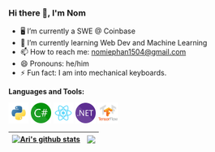 ### Hi there 👋, I'm Nom

- 🖥️ I’m currently a SWE @ Coinbase
- 🤖 I’m currently learning Web Dev and Machine Learning
- 📫 How to reach me: nomiephan1504@gmail.com
- 😄 Pronouns: he/him
- ⚡ Fun fact: I am into mechanical keyboards. 


**Languages and Tools:**  

<code><img height="40" src="https://raw.githubusercontent.com/github/explore/80688e429a7d4ef2fca1e82350fe8e3517d3494d/topics/python/python.png"></code>
<code><img height="40" src="https://raw.githubusercontent.com/github/explore/80688e429a7d4ef2fca1e82350fe8e3517d3494d/topics/csharp/csharp.png"></code>
<code><img height="40" src="https://raw.githubusercontent.com/github/explore/80688e429a7d4ef2fca1e82350fe8e3517d3494d/topics/react/react.png"></code>
<code><img height="40" src="https://raw.githubusercontent.com/github/explore/80688e429a7d4ef2fca1e82350fe8e3517d3494d/topics/dotnet/dotnet.png"></code>
<code><img height="40" src="https://raw.githubusercontent.com/github/explore/80688e429a7d4ef2fca1e82350fe8e3517d3494d/topics/tensorflow/tensorflow.png"></code>

| <a href="https://github.com/nhatduy227/github-readme-stats"><img align="center" src="https://github-readme-stats.vercel.app/api?username=nhatduy227&show_icons=true&include_all_commits=true&theme=buefy&hide_border=true" alt="Ari's github stats" /></a> | <a href="https://github.com/AriNguyen/github-readme-stats"><img align="center" src="https://github-readme-stats.vercel.app/api/top-langs/?username=nhatduy227&hide=jupyter%20notebook&layout=compact&theme=buefy&hide_border=true" /></a> |
| ------------- | ------------- |




